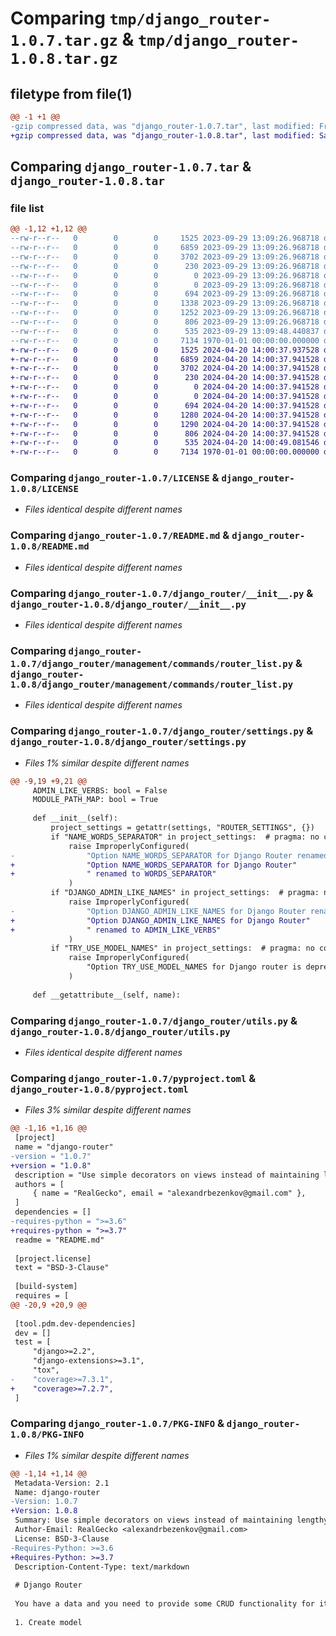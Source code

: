 # Comparing `tmp/django_router-1.0.7.tar.gz` & `tmp/django_router-1.0.8.tar.gz`

## filetype from file(1)

```diff
@@ -1 +1 @@
-gzip compressed data, was "django_router-1.0.7.tar", last modified: Fri Sep 29 13:09:48 2023, max compression
+gzip compressed data, was "django_router-1.0.8.tar", last modified: Sat Apr 20 14:00:49 2024, max compression
```

## Comparing `django_router-1.0.7.tar` & `django_router-1.0.8.tar`

### file list

```diff
@@ -1,12 +1,12 @@
--rw-r--r--   0        0        0     1525 2023-09-29 13:09:26.968718 django_router-1.0.7/LICENSE
--rw-r--r--   0        0        0     6859 2023-09-29 13:09:26.968718 django_router-1.0.7/README.md
--rw-r--r--   0        0        0     3702 2023-09-29 13:09:26.968718 django_router-1.0.7/django_router/__init__.py
--rw-r--r--   0        0        0      230 2023-09-29 13:09:26.968718 django_router-1.0.7/django_router/apps.py
--rw-r--r--   0        0        0        0 2023-09-29 13:09:26.968718 django_router-1.0.7/django_router/management/__init__.py
--rw-r--r--   0        0        0        0 2023-09-29 13:09:26.968718 django_router-1.0.7/django_router/management/commands/__init__.py
--rw-r--r--   0        0        0      694 2023-09-29 13:09:26.968718 django_router-1.0.7/django_router/management/commands/router_list.py
--rw-r--r--   0        0        0     1338 2023-09-29 13:09:26.968718 django_router-1.0.7/django_router/management/commands/router_urls.py
--rw-r--r--   0        0        0     1252 2023-09-29 13:09:26.968718 django_router-1.0.7/django_router/settings.py
--rw-r--r--   0        0        0      806 2023-09-29 13:09:26.968718 django_router-1.0.7/django_router/utils.py
--rw-r--r--   0        0        0      535 2023-09-29 13:09:48.440837 django_router-1.0.7/pyproject.toml
--rw-r--r--   0        0        0     7134 1970-01-01 00:00:00.000000 django_router-1.0.7/PKG-INFO
+-rw-r--r--   0        0        0     1525 2024-04-20 14:00:37.937528 django_router-1.0.8/LICENSE
+-rw-r--r--   0        0        0     6859 2024-04-20 14:00:37.941528 django_router-1.0.8/README.md
+-rw-r--r--   0        0        0     3702 2024-04-20 14:00:37.941528 django_router-1.0.8/django_router/__init__.py
+-rw-r--r--   0        0        0      230 2024-04-20 14:00:37.941528 django_router-1.0.8/django_router/apps.py
+-rw-r--r--   0        0        0        0 2024-04-20 14:00:37.941528 django_router-1.0.8/django_router/management/__init__.py
+-rw-r--r--   0        0        0        0 2024-04-20 14:00:37.941528 django_router-1.0.8/django_router/management/commands/__init__.py
+-rw-r--r--   0        0        0      694 2024-04-20 14:00:37.941528 django_router-1.0.8/django_router/management/commands/router_list.py
+-rw-r--r--   0        0        0     1280 2024-04-20 14:00:37.941528 django_router-1.0.8/django_router/management/commands/router_urls.py
+-rw-r--r--   0        0        0     1290 2024-04-20 14:00:37.941528 django_router-1.0.8/django_router/settings.py
+-rw-r--r--   0        0        0      806 2024-04-20 14:00:37.941528 django_router-1.0.8/django_router/utils.py
+-rw-r--r--   0        0        0      535 2024-04-20 14:00:49.081546 django_router-1.0.8/pyproject.toml
+-rw-r--r--   0        0        0     7134 1970-01-01 00:00:00.000000 django_router-1.0.8/PKG-INFO
```

### Comparing `django_router-1.0.7/LICENSE` & `django_router-1.0.8/LICENSE`

 * *Files identical despite different names*

### Comparing `django_router-1.0.7/README.md` & `django_router-1.0.8/README.md`

 * *Files identical despite different names*

### Comparing `django_router-1.0.7/django_router/__init__.py` & `django_router-1.0.8/django_router/__init__.py`

 * *Files identical despite different names*

### Comparing `django_router-1.0.7/django_router/management/commands/router_list.py` & `django_router-1.0.8/django_router/management/commands/router_list.py`

 * *Files identical despite different names*

### Comparing `django_router-1.0.7/django_router/settings.py` & `django_router-1.0.8/django_router/settings.py`

 * *Files 1% similar despite different names*

```diff
@@ -9,19 +9,21 @@
     ADMIN_LIKE_VERBS: bool = False
     MODULE_PATH_MAP: bool = True
 
     def __init__(self):
         project_settings = getattr(settings, "ROUTER_SETTINGS", {})
         if "NAME_WORDS_SEPARATOR" in project_settings:  # pragma: no cover
             raise ImproperlyConfigured(
-                "Option NAME_WORDS_SEPARATOR for Django Router renamed to WORDS_SEPARATOR"
+                "Option NAME_WORDS_SEPARATOR for Django Router"
+                " renamed to WORDS_SEPARATOR"
             )
         if "DJANGO_ADMIN_LIKE_NAMES" in project_settings:  # pragma: no cover
             raise ImproperlyConfigured(
-                "Option DJANGO_ADMIN_LIKE_NAMES for Django Router renamed to ADMIN_LIKE_VERBS"
+                "Option DJANGO_ADMIN_LIKE_NAMES for Django Router"
+                " renamed to ADMIN_LIKE_VERBS"
             )
         if "TRY_USE_MODEL_NAMES" in project_settings:  # pragma: no cover
             raise ImproperlyConfigured(
                 "Option TRY_USE_MODEL_NAMES for Django router is deprecated"
             )
 
     def __getattribute__(self, name):
```

### Comparing `django_router-1.0.7/django_router/utils.py` & `django_router-1.0.8/django_router/utils.py`

 * *Files identical despite different names*

### Comparing `django_router-1.0.7/pyproject.toml` & `django_router-1.0.8/pyproject.toml`

 * *Files 3% similar despite different names*

```diff
@@ -1,16 +1,16 @@
 [project]
 name = "django-router"
-version = "1.0.7"
+version = "1.0.8"
 description = "Use simple decorators on views instead of maintaining lengthy urls.py"
 authors = [
     { name = "RealGecko", email = "alexandrbezenkov@gmail.com" },
 ]
 dependencies = []
-requires-python = ">=3.6"
+requires-python = ">=3.7"
 readme = "README.md"
 
 [project.license]
 text = "BSD-3-Clause"
 
 [build-system]
 requires = [
@@ -20,9 +20,9 @@
 
 [tool.pdm.dev-dependencies]
 dev = []
 test = [
     "django>=2.2",
     "django-extensions>=3.1",
     "tox",
-    "coverage>=7.3.1",
+    "coverage>=7.2.7",
 ]
```

### Comparing `django_router-1.0.7/PKG-INFO` & `django_router-1.0.8/PKG-INFO`

 * *Files 1% similar despite different names*

```diff
@@ -1,14 +1,14 @@
 Metadata-Version: 2.1
 Name: django-router
-Version: 1.0.7
+Version: 1.0.8
 Summary: Use simple decorators on views instead of maintaining lengthy urls.py
 Author-Email: RealGecko <alexandrbezenkov@gmail.com>
 License: BSD-3-Clause
-Requires-Python: >=3.6
+Requires-Python: >=3.7
 Description-Content-Type: text/markdown
 
 # Django Router
 
 You have a data and you need to provide some CRUD functionality for it quickly. What do you do?
 
 1. Create model
```

